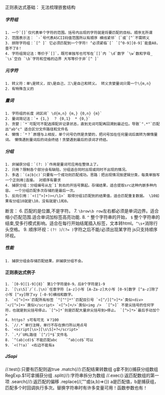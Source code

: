 正则表达式基础： 无法梳理嵌套结构

##### 字符组

    1. 一个`[]`仅代表单个字符的范围。括号内出现的字符就是将要匹配的目标。顺序无所谓
    2. 范围表示法： `-`号代表ASCII码值范围所以有顺序 横线紧邻`［`或`[^`不需转义
    3. 排除字符组：`[^ ]` 它必须匹配到一个字符! ^必须紧临`[` `[^0-9][0-9]`能查A8，查不了8！
    4. 字符组简记法：等价于`[]`，既可单独写也可写在`[]`内 `\d`数字 `\w`数和字母_ `\s`空白 `\b`字符和空格的边界 大写等价于非`[^ ]`

##### 元字符

    1. 转义符：单\是转义，双\是自己，三\是自己和转义。 转义贪婪量词只需一个\{m,n}
    2. 有特殊含义的

##### 量词

    1. 字符组的长度 闭区间` \d{m,n} {m,} {0,n} {m}`
    2. 量词简记法：`+ {1,}  ？ {0,1}  * {0,}`
    3. 贪婪：`*`可配可不配选择配并记录状态，直到无词可配再回溯到最近位。导致`".*"`匹配出"ab"c" 适合区分文件路径和文件名
    4. 懒惰：`*？`原理与上相反，单个问号仍然是贪婪的，把问号加在任何量词后面转为懒惰量词。 懒惰遇到量词后的词会终结！贪婪遇到最后的该词才终结。

##### 分组

    1. 非捕获分组：`(?: )`作用是量词可应用在整体上了。
    2. 只用？限制各个部分会有缺陷，分组适合同时出现或同时不出现的情况。
    3. 多选：`(a|b|c)`只要有一个成功则匹配成功。思路：把出现情况按逻辑分类，每类单独写一个正则用|连接。 对顺序有要求
    4. 捕获分组：分组编号从左`1`到右的开括号算起。存储结果，适合提取src这种内嵌多种内容。 一个分组匹配多次存储的是最后一次。
    5. 反向引用：`<([^>]+)></\1>` 取得分组1匹配到的结果值，适合匹配重复数据。 \10如果有分组10就是\10，没有就是\1和0。
  断言：
    6. 匹配的是位置,不是字符。
    7. `\brow\b row`左右都必须是单词边界。适合缩小匹配范围.适合单词加标签高亮功能. 
    8. `^` 整个字符串的开始， `$` 整个字符串的结束,受多行模式影响。适合在每行开始结尾插入标签，文本转html。`^\s+`消除行头空格。
    9. 顺序环视：`(?! )`/`(?= )`字符之后不能/必须出现某字符 js只支持顺序环视。

##### 性能

    1. 捕获分组会存储匹配结果，非捕获分组不会。

#### 正则表达式例子

    1. `[0-9][1-9]{8}` 第1个字符是0-9，后8个字符是1-9
    2. `[\s\S]`/`(.|\n)`任意字符 [a-z]小写 [A-Za-z]大小写 [0-9]数字 [^a-z]除了小写 [^xy]除了xy [-0-9]横线和数字。
    3. `<[^>]+>`匹配所有标签 `"[^"]*"`匹配双引号 `<[^/][^>]*>`类似<div> `</[^>]+>`类似</script> `<[^>]+/>`类似<img />  `[^>]` 不是尖括号的任何字符，也就是到尖括号停止。`[^>]*`则是匹配大量非尖括号到>停止。 `[^>]*>`最后手动加个>
    4. https? s可有可无 ￥?100  
    5. `//.*`单行注释，单行不存在换行所以用点号
    6. `<script[\s>][\s\S]+?</script>`
    7. `.*/`URL路径 `[^/]*$`文件名
    8. `^(ab|cd)$`不能匹配abc    `^ab|cd$`可以
    9. `<(?!a)` <右边不能有a

##### JSapi

  //.test():只要有匹配则返true
  .match(//):匹配结果转数组 g拿不到()捕获分组数组 RegExp.$1可拿捕获分组
  .split(//):字符串拆分为数组
  //.exec():返匹配数组的第一项
  .search(//):返匹配的偏移
  .replace(//,""或(a,b)=>{}) a是匹配值，b是捕获组，匹配多个时回调执行多次。替换字符串时有许多变量可用！函数参数也有！